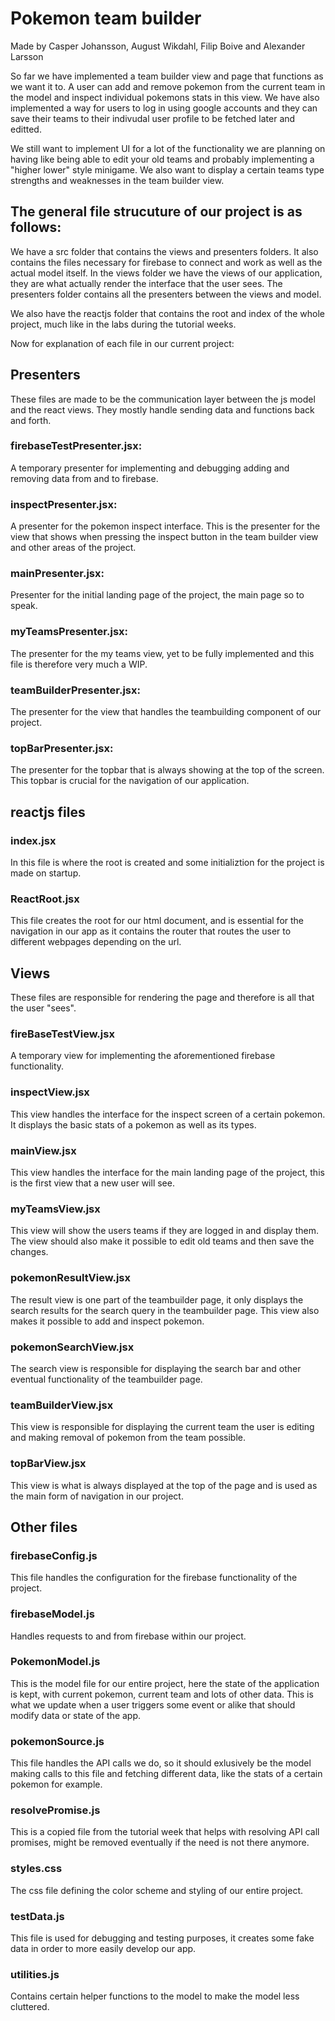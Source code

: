 # Pokemon team builder

Made by Casper Johansson, August Wikdahl, Filip Boive and Alexander Larsson

So far we have implemented a team builder view and page that functions as we want it to. A user can add and remove pokemon from the current team in the model and inspect individual pokemons stats in this view. We have also implemented a way for users to log in using google accounts and they can save their teams to their indivudal user profile to be fetched later and editted. 

We still want to implement UI for a lot of the functionality we are planning on having like being able to edit your old teams and probably implementing a "higher lower" style minigame. We also want to display a certain teams type strengths and weaknesses in the team builder view.

## The general file strucuture of our project is as follows:

We have a src folder that contains the views and presenters folders. It also contains the files necessary for firebase to connect and work as well as the actual model itself. In the views folder we have the views of our application, they are what actually render the interface that the user sees. The presenters folder contains all the presenters between the views and model.

We also have the reactjs folder that contains the root and index of the whole project, much like in the labs during the tutorial weeks.

Now for explanation of each file in our current project:

## Presenters

These files are made to be the communication layer between the js model and the react views. They mostly handle sending data and functions back and forth.

### firebaseTestPresenter.jsx:
A temporary presenter for implementing and debugging adding and removing data from and to firebase.

### inspectPresenter.jsx:
A presenter for the pokemon inspect interface. This is the presenter for the view that shows when pressing the inspect button in the team builder view and other areas of the project.

### mainPresenter.jsx:
Presenter for the initial landing page of the project, the main page so to speak.

### myTeamsPresenter.jsx:
The presenter for the my teams view, yet to be fully implemented and this file is therefore very much a WIP.

### teamBuilderPresenter.jsx:
The presenter for the view that handles the teambuilding component of our project. 

### topBarPresenter.jsx:
The presenter for the topbar that is always showing at the top of the screen. This topbar is crucial for the navigation of our application.

## reactjs files

### index.jsx
In this file is where the root is created and some initializtion for the project is made on startup. 

### ReactRoot.jsx
This file creates the root for our html document, and is essential for the navigation in our app as it contains the router that routes the user to different webpages depending on the url. 

## Views

These files are responsible for rendering the page and therefore is all that the user "sees".

### fireBaseTestView.jsx
A temporary view for implementing the aforementioned firebase functionality.

### inspectView.jsx
This view handles the interface for the inspect screen of a certain pokemon. It displays the basic stats of a pokemon as well as its types.

### mainView.jsx
This view handles the interface for the main landing page of the project, this is the first view that a new user will see.

### myTeamsView.jsx
This view will show the users teams if they are logged in and display them. The view should also make it possible to edit old teams and then save the changes.

### pokemonResultView.jsx
The result view is one part of the teambuilder page, it only displays the search results for the search query in the teambuilder page. This view also makes it possible to add and inspect pokemon.

### pokemonSearchView.jsx
The search view is responsible for displaying the search bar and other eventual functionality of the teambuilder page.

### teamBuilderView.jsx
This view is responsible for displaying the current team the user is editing and making removal of pokemon from the team possible.

### topBarView.jsx
This view is what is always displayed at the top of the page and is used as the main form of navigation in our project.

## Other files 

### firebaseConfig.js
This file handles the configuration for the firebase functionality of the project.

### firebaseModel.js
Handles requests to and from firebase within our project.

### PokemonModel.js
This is the model file for our entire project, here the state of the application is kept, with current pokemon, current team and lots of other data. This is what we update when a user triggers some event or alike that should modify data or state of the app.

### pokemonSource.js
This file handles the API calls we do, so it should exlusively be the model making calls to this file and fetching different data, like the stats of a certain pokemon for example.

### resolvePromise.js
This is a copied file from the tutorial week that helps with resolving API call promises, might be removed eventually if the need is not there anymore.

### styles.css
The css file defining the color scheme and styling of our entire project.

### testData.js
This file is used for debugging and testing purposes, it creates some fake data in order to more easily develop our app.

### utilities.js
Contains certain helper functions to the model to make the model less cluttered.

